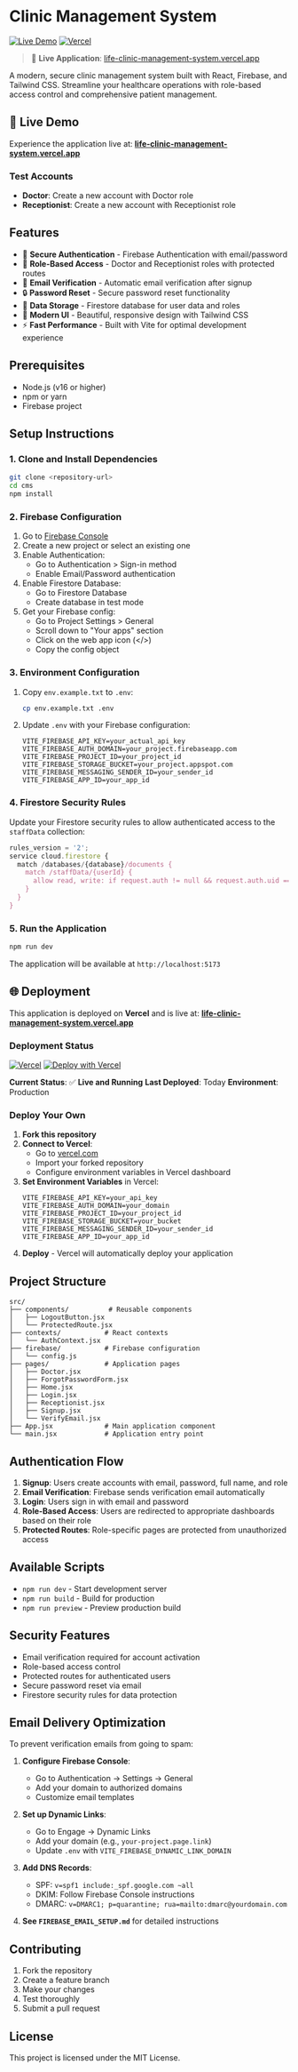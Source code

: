 # Clinic Management System

[![Live Demo](https://img.shields.io/badge/Live%20Demo-Visit%20Site-blue?style=for-the-badge)](https://life-clinic-management-system.vercel.app)
[![Vercel](https://img.shields.io/badge/Deployed%20on-Vercel-black?style=for-the-badge&logo=vercel)](https://vercel.com)

> 🚀 **Live Application**: [life-clinic-management-system.vercel.app](https://life-clinic-management-system.vercel.app)

A modern, secure clinic management system built with React, Firebase, and Tailwind CSS. Streamline your healthcare operations with role-based access control and comprehensive patient management.

## 🌟 Live Demo

Experience the application live at: **[life-clinic-management-system.vercel.app](https://life-clinic-management-system.vercel.app)**

### Test Accounts
- **Doctor**: Create a new account with Doctor role
- **Receptionist**: Create a new account with Receptionist role

## Features

- 🔐 **Secure Authentication** - Firebase Authentication with email/password
- 👥 **Role-Based Access** - Doctor and Receptionist roles with protected routes
- 📧 **Email Verification** - Automatic email verification after signup
- 🔒 **Password Reset** - Secure password reset functionality
- 💾 **Data Storage** - Firestore database for user data and roles
- 🎨 **Modern UI** - Beautiful, responsive design with Tailwind CSS
- ⚡ **Fast Performance** - Built with Vite for optimal development experience

## Prerequisites

- Node.js (v16 or higher)
- npm or yarn
- Firebase project

## Setup Instructions

### 1. Clone and Install Dependencies

```bash
git clone <repository-url>
cd cms
npm install
```

### 2. Firebase Configuration

1. Go to [Firebase Console](https://console.firebase.google.com/)
2. Create a new project or select an existing one
3. Enable Authentication:
   - Go to Authentication > Sign-in method
   - Enable Email/Password authentication
4. Enable Firestore Database:
   - Go to Firestore Database
   - Create database in test mode
5. Get your Firebase config:
   - Go to Project Settings > General
   - Scroll down to "Your apps" section
   - Click on the web app icon (</>)
   - Copy the config object

### 3. Environment Configuration

1. Copy `env.example.txt` to `.env`:
   ```bash
   cp env.example.txt .env
   ```

2. Update `.env` with your Firebase configuration:
   ```env
   VITE_FIREBASE_API_KEY=your_actual_api_key
   VITE_FIREBASE_AUTH_DOMAIN=your_project.firebaseapp.com
   VITE_FIREBASE_PROJECT_ID=your_project_id
   VITE_FIREBASE_STORAGE_BUCKET=your_project.appspot.com
   VITE_FIREBASE_MESSAGING_SENDER_ID=your_sender_id
   VITE_FIREBASE_APP_ID=your_app_id
   ```

### 4. Firestore Security Rules

Update your Firestore security rules to allow authenticated access to the `staffData` collection:

```javascript
rules_version = '2';
service cloud.firestore {
  match /databases/{database}/documents {
    match /staffData/{userId} {
      allow read, write: if request.auth != null && request.auth.uid == userId;
    }
  }
}
```

### 5. Run the Application

```bash
npm run dev
```

The application will be available at `http://localhost:5173`

## 🌐 Deployment

This application is deployed on **Vercel** and is live at:
**[life-clinic-management-system.vercel.app](https://life-clinic-management-system.vercel.app)**

### Deployment Status
[![Vercel](https://vercel.com/button)](https://vercel.com/new/clone?repository-url=https://github.com/your-username/life-clinic-management-system)
[![Deploy with Vercel](https://vercel.com/button)](https://vercel.com/new/clone?repository-url=https://github.com/your-username/life-clinic-management-system)

**Current Status**: ✅ **Live and Running**
**Last Deployed**: Today
**Environment**: Production

### Deploy Your Own

1. **Fork this repository**
2. **Connect to Vercel**:
   - Go to [vercel.com](https://vercel.com)
   - Import your forked repository
   - Configure environment variables in Vercel dashboard
3. **Set Environment Variables** in Vercel:
   ```
   VITE_FIREBASE_API_KEY=your_api_key
   VITE_FIREBASE_AUTH_DOMAIN=your_domain
   VITE_FIREBASE_PROJECT_ID=your_project_id
   VITE_FIREBASE_STORAGE_BUCKET=your_bucket
   VITE_FIREBASE_MESSAGING_SENDER_ID=your_sender_id
   VITE_FIREBASE_APP_ID=your_app_id
   ```
4. **Deploy** - Vercel will automatically deploy your application

## Project Structure

```
src/
├── components/          # Reusable components
│   ├── LogoutButton.jsx
│   └── ProtectedRoute.jsx
├── contexts/           # React contexts
│   └── AuthContext.jsx
├── firebase/           # Firebase configuration
│   └── config.js
├── pages/              # Application pages
│   ├── Doctor.jsx
│   ├── ForgotPasswordForm.jsx
│   ├── Home.jsx
│   ├── Login.jsx
│   ├── Receptionist.jsx
│   ├── Signup.jsx
│   └── VerifyEmail.jsx
├── App.jsx             # Main application component
└── main.jsx            # Application entry point
```

## Authentication Flow

1. **Signup**: Users create accounts with email, password, full name, and role
2. **Email Verification**: Firebase sends verification email automatically
3. **Login**: Users sign in with email and password
4. **Role-Based Access**: Users are redirected to appropriate dashboards based on their role
5. **Protected Routes**: Role-specific pages are protected from unauthorized access

## Available Scripts

- `npm run dev` - Start development server
- `npm run build` - Build for production
- `npm run preview` - Preview production build

## Security Features

- Email verification required for account activation
- Role-based access control
- Protected routes for authenticated users
- Secure password reset via email
- Firestore security rules for data protection

## Email Delivery Optimization

To prevent verification emails from going to spam:

1. **Configure Firebase Console**:
   - Go to Authentication → Settings → General
   - Add your domain to authorized domains
   - Customize email templates

2. **Set up Dynamic Links**:
   - Go to Engage → Dynamic Links
   - Add your domain (e.g., `your-project.page.link`)
   - Update `.env` with `VITE_FIREBASE_DYNAMIC_LINK_DOMAIN`

3. **Add DNS Records**:
   - SPF: `v=spf1 include:_spf.google.com ~all`
   - DKIM: Follow Firebase Console instructions
   - DMARC: `v=DMARC1; p=quarantine; rua=mailto:dmarc@yourdomain.com`

4. **See `FIREBASE_EMAIL_SETUP.md`** for detailed instructions

## Contributing

1. Fork the repository
2. Create a feature branch
3. Make your changes
4. Test thoroughly
5. Submit a pull request

## License

This project is licensed under the MIT License.

